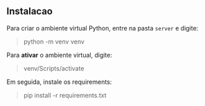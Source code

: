 ## Instalacao

Para criar o ambiente virtual Python, entre na pasta `server` e digite:

> python -m venv venv

Para **ativar** o ambiente virtual, digite:

> venv/Scripts/activate

Em seguida, instale os requirements:

> pip install -r requirements.txt
